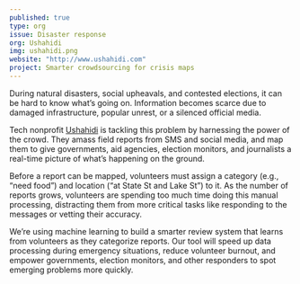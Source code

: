 ```yaml
---
published: true
type: org
issue: Disaster response
org: Ushahidi
img: ushahidi.png
website: "http://www.ushahidi.com"
project: Smarter crowdsourcing for crisis maps
---
```


During natural disasters, social upheavals, and contested elections, it
can be hard to know what’s going on. Information becomes scarce due to damaged infrastructure, popular unrest, or a silenced official media.

Tech nonprofit [Ushahidi](http://www.ushahidi.com) is tackling this problem by harnessing the power of the crowd. They amass field reports from SMS and social media, and map them to give governments, aid agencies, election monitors, and journalists a real-time picture of what’s happening on the ground. 

Before a report can be mapped, volunteers must assign a category (e.g., “need food”) and location (“at State St and Lake St”) to it. As the number of reports grows, volunteers are spending too much time doing this manual processing, distracting them from more critical tasks like responding to the messages or vetting their accuracy.

We’re using machine learning to build a smarter review system that
learns from volunteers as they categorize reports. Our tool will
speed up data processing during emergency situations, reduce volunteer
burnout, and empower governments, election monitors, and other responders to spot emerging problems more quickly.
